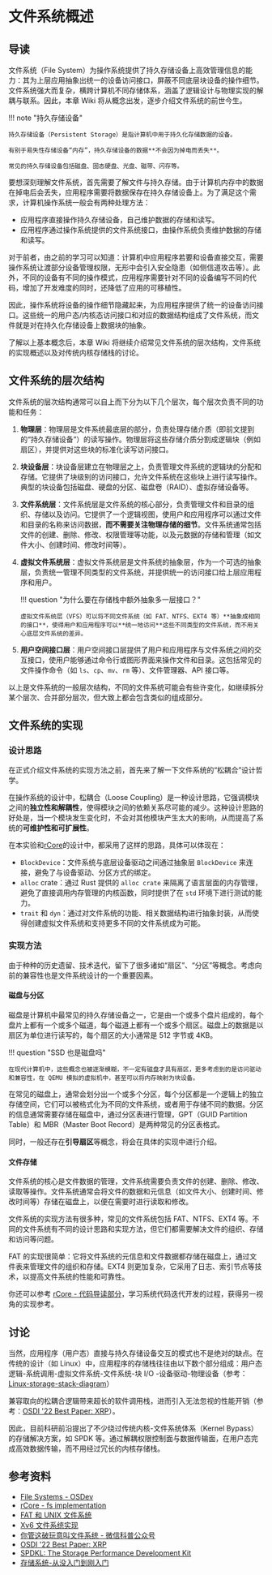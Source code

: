 # 文件系统概述

<!-- 文件系统的层次结构一篇（磁盘、块设备、分区、文件系统） -->

## 导读

文件系统（File System）为操作系统提供了持久存储设备上高效管理信息的能力：其为上层应用抽象出统一的设备访问接口，屏蔽不同底层块设备的操作细节。文件系统强大而复杂，横跨计算机不同存储体系，涵盖了逻辑设计与物理实现的解耦与联系。因此，本章 Wiki 将从概念出发，逐步介绍文件系统的前世今生。

!!! note "持久存储设备"

    持久存储设备（Persistent Storage）是指计算机中用于持久化存储数据的设备。

    有别于易失性存储设备“内存”，持久存储设备的数据**不会因为掉电而丢失**。

    常见的持久存储设备包括磁盘、固态硬盘、光盘、磁带、闪存等。

要想深刻理解文件系统，首先需要了解文件与持久存储。由于计算机内存中的数据在掉电后会丢失，应用程序需要将数据保存在持久存储设备上。为了满足这个需求，计算机操作系统一般会有两种处理方法：

- 应用程序直接操作持久存储设备，自己维护数据的存储和读写。
- 应用程序通过操作系统提供的文件系统接口，由操作系统负责维护数据的存储和读写。

对于前者，由之前的学习可以知道：计算机中应用程序若要和设备直接交互，需要操作系统让渡部分设备管理权限，无形中会引入安全隐患（如侧信道攻击等）。此外，不同的设备有不同的操作模式，应用程序需要针对不同的设备编写不同的代码，增加了开发难度的同时，还降低了应用的可移植性。

因此，操作系统将设备的操作细节隐藏起来，为应用程序提供了统一的设备访问接口。这些统一的用户态/内核态访问接口和对应的数据结构组成了文件系统，而文件就是对在持久化存储设备上数据块的抽象。

了解以上基本概念后，本章 Wiki 将继续介绍常见文件系统的层次结构，文件系统的实现概述以及对传统内核存储栈的讨论。

## 文件系统的层次结构

文件系统的层次结构通常可以自上而下分为以下几个层次，每个层次负责不同的功能和任务：

1.  **物理层**：物理层是文件系统最底层的部分，负责处理存储介质（即前文提到的“持久存储设备”）的读写操作。物理层将这些存储介质分割成逻辑块（例如扇区），并提供对这些块的标准化读写访问接口。

2.  **块设备层**：块设备层建立在物理层之上，负责管理文件系统的逻辑块的分配和存储。它提供了块级别的访问接口，允许文件系统在这些块上进行读写操作。典型的块设备包括磁盘、硬盘的分区、磁盘卷（RAID）、虚拟存储设备等。

3.  **文件系统层**：文件系统层是文件系统的核心部分，负责管理文件和目录的组织、存储以及访问。它提供了一个逻辑视图，使用户和应用程序可以通过文件和目录的名称来访问数据，**而不需要关注物理存储的细节**。文件系统通常包括文件的创建、删除、修改、权限管理等功能，以及元数据的存储和管理（如文件大小、创建时间、修改时间等）。

4.  **虚拟文件系统层**：虚拟文件系统层是文件系统的抽象层，作为一个可选的抽象层，负责统一管理不同类型的文件系统，并提供统一的访问接口给上层应用程序和用户。

    !!! question "为什么要在存储栈中额外抽象多一层接口？"

        虚拟文件系统层（VFS）可以将不同文件系统（如 FAT、NTFS、EXT4 等）**抽象成相同的接口**，使得用户和应用程序可以**统一地访问**这些不同类型的文件系统，而不用关心底层文件系统的差异。

5.  **用户空间接口层**：用户空间接口层提供了用户和应用程序与文件系统之间的交互接口，使用户能够通过命令行或图形界面来操作文件和目录。这包括常见的文件操作命令（如 `ls`、`cp`、`mv`、`rm` 等）、文件管理器、API 接口等。

以上是文件系统的一般层次结构，不同的文件系统可能会有些许变化，如继续拆分某个层次、合并部分层次，但大致上都会包含类似的组成部分。

## 文件系统的实现

### 设计思路

在正式介绍文件系统的实现方法之前，首先来了解一下文件系统的“松耦合”设计哲学。

在操作系统的设计中，松耦合（Loose Coupling）是一种设计思路，它强调模块之间的**独立性和解耦性**，使得模块之间的依赖关系尽可能的减少。这种设计思路的好处是，当一个模块发生变化时，不会对其他模块产生太大的影响，从而提高了系统的**可维护性和可扩展性**。

在本实验和[rCore](https://rcore-os.cn/rCore-Tutorial-Book-v3/chapter6/2fs-implementation.html)的设计中，都采用了这样的思路，具体可以体现在：

- `BlockDevice`：文件系统与底层设备驱动之间通过抽象层 `BlockDevice` 来连接，避免了与设备驱动、分区方式的绑定。
- `alloc` crate：通过 Rust 提供的 `alloc crate` 来隔离了语言层面的内存管理，避免了直接调用内存管理的内核函数，同时提供了在 `std` 环境下进行测试的能力。
- `trait` 和 `dyn`：通过对文件系统的功能、相关数据结构进行抽象封装，从而使得创建虚拟文件系统和支持更多不同的文件系统成为可能。

### 实现方法

由于种种的历史遗留、技术迭代，留下了很多诸如“扇区”、“分区”等概念。考虑向前的兼容性也是文件系统设计的一个重要因素。

#### 磁盘与分区

磁盘是计算机中最常见的持久存储设备之一，它是由一个或多个盘片组成的，每个盘片上都有一个或多个磁道，每个磁道上都有一个或多个扇区。磁盘上的数据是以扇区为单位进行读写的，每个扇区的大小通常是 512 字节或 4KB。

!!! question "SSD 也是磁盘吗"

    在现代计算机中，这些概念也被逐渐模糊，不一定有磁盘才具有扇区，更多考虑到的是访问驱动和兼容性，在 QEMU 模拟的虚拟机中，甚至可以将内存映射为块设备。

在常见的磁盘上，通常会划分出一个或多个分区，每个分区都是一个逻辑上的独立存储空间，它们可以被格式化为不同的文件系统，或者用于存储不同的数据。分区的信息通常需要存储在磁盘中，通过分区表进行管理，GPT（GUID Partition Table）和 MBR（Master Boot Record）是两种常见的分区表格式。

同时，一般还存在**引导扇区**等概念，将会在具体的实现中进行介绍。

#### 文件存储

文件系统的核心是文件数据的管理，文件系统需要负责文件的创建、删除、修改、读取等操作。文件系统通常会将文件的数据和元信息（如文件大小、创建时间、修改时间等）存储在磁盘上，以便在需要时进行读取和修改。

文件系统的实现方法有很多种，常见的文件系统包括 FAT、NTFS、EXT4 等。不同的文件系统有不同的设计思路和实现方法，但它们都需要解决文件的组织、存储和访问等问题。

FAT 的实现很简单：它将文件系统的元信息和文件数据都存储在磁盘上，通过文件表来管理文件的组织和存储。EXT4 则更加复杂，它采用了日志、索引节点等技术，以提高文件系统的性能和可靠性。

你还可以参考 [rCore - 代码导读部分](https://rcore-os.cn/rCore-Tutorial-Book-v3/chapter6/0intro.html)，学习系统代码迭代开发的过程，获得另一视角的实现参考。

## 讨论

当然，应用程序（用户态）直接与持久存储设备交互的模式也不是绝对的缺点。在传统的设计（如 Linux）中，应用程序的存储栈往往由以下数个部分组成：用户态逻辑-系统调用-虚拟文件系统-文件系统-块 I/O -设备驱动-物理设备（参考：[Linux-storage-stack-diagram](https://www.thomas-krenn.com/de/wikiDE/images/d/d0/Linux-storage-stack-diagram_v4.10.pdf)）

兼容取向的松耦合逻辑带来超长的软件调用栈，进而引入无法忽视的性能开销（参考：[OSDI '22 Best Paper: XRP](https://www.usenix.org/conference/osdi22/presentation/zhong)）。

因此，目前科研前沿提出了不少绕过传统内核-文件系统体系（Kernel Bypass）的存储解决方案，如 SPDK 等。通过解耦权限控制面与数据传输面，在用户态完成高效数据传输，而不用经过冗长的内核存储栈。

## 参考资料

- [File Systems - OSDev](https://wiki.osdev.org/File_Systems)
- [rCore - fs implementation](https://rcore-os.cn/rCore-Tutorial-Book-v3/chapter6/index.html#)
- [FAT 和 UNIX 文件系统](https://jyywiki.cn/OS/2022/slides/27.slides.html#/)
- [Xv6 文件系统实现](https://jyywiki.cn/OS/2022/slides/29.slides.html#/)
- [你管这破玩意叫文件系统 - 微信科普公众号](https://mp.weixin.qq.com/s/q6OjwCXSk05TvX_BIu1M0g)
- [OSDI '22 Best Paper: XRP](https://www.usenix.org/conference/osdi22/presentation/zhong)
- [SPDKL: The Storage Performance Development Kit](https://spdk.io/doc/about.html)
- [存储系统-从没入门到刚入门](https://www.yuque.com/wwyf/blog/dhoobh)
